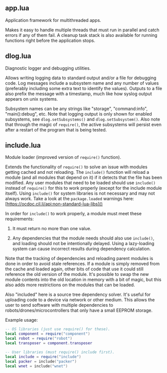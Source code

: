 ## app.lua

Application framework for multithreaded apps.

Makes it easy to handle multiple threads that must run in parallel and catch errors if any of them fail. A cleanup task stack is also available for running functions right before the application stops.

## dlog.lua

Diagnostic logger and debugging utilities.

Allows writing logging data to standard output and/or a file for debugging code. Log messages include a subsystem name and any number of values (preferably including some extra text to identify the values). Outputs to a file also prefix the message with a timestamp, much like how syslog output appears on unix systems.

Subsystem names can be any strings like "storage", "command:info", "main():debug", etc. Note that logging output is only shown for enabled subsystems, see `dlog.setSubsystems()` and `dlog.setSubsystem()`. Also note that through the magic of `require()`, the active subsystems will persist even after a restart of the program that is being tested.

## include.lua

Module loader (improved version of `require()` function).

Extends the functionality of `require()` to solve an issue with modules getting cached and not reloading. The `include()` function will reload a module (and all modules that depend on it) if it detects that the file has been modified. Any user modules that need to be loaded should use `include()` instead of `require()` for this to work properly (except for the include module itself). Using `include()` for system libraries is not necessary and may not always work. Take a look at the `package.loaded` warnings here: [https://ocdoc.cil.li/api:non-standard-lua-libs]()

In order for `include()` to work properly, a module must meet these requirements:

  1. It must return no more than one value.
  
  2. Any dependencies that the module needs should also use `include()`, and loading should not be intentionally delayed. Using a lazy-loading system can cause incorrect results during dependency calculation.

Note that the tracking of dependencies and reloading parent modules is done in order to avoid stale references. If a module is simply removed from the cache and loaded again, other bits of code that use it could still reference the old version of the module. It's possible to swap the new module contents into the old location in memory with a bit of magic, but this also adds more restrictions on the modules that can be loaded.

Also "included" here is a source tree dependency solver. It's useful for uploading code to a device via network or other medium. This allows the user to send software with multiple dependencies to robots/drones/microcontrollers that only have a small EEPROM storage.

Example usage:
```lua
-- OS libraries (just use require() for these).
local component = require("component")
local robot = require("robot")
local transposer = component.transposer

-- User libraries (must require() include first).
local include = require("include")
local packer = include("packer")
local wnet = include("wnet")
```
